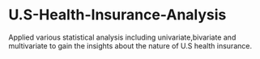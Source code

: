 # U.S-Health-Insurance-Analysis
Applied various statistical analysis including univariate,bivariate and multivariate to gain the insights about the nature of U.S health insurance. 
